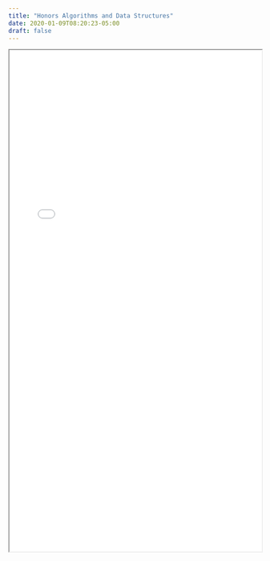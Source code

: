 ```yaml
---
title: "Honors Algorithms and Data Structures"
date: 2020-01-09T08:20:23-05:00
draft: false
---
```


<!-- See Honors Algorithms and Data Structures notes below. [Download](/pdf/252comp.pdf) -->

<iframe src="/pdf/252comp.pdf" width="100%" height="1000px">This browser does not support pdfs.</iframe>


